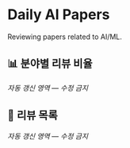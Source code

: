 # Daily AI Papers

Reviewing papers related to AI/ML.

## 📊 분야별 리뷰 비율
<!-- stats-start -->
_자동 갱신 영역 — 수정 금지_
<!-- stats-end -->

## 📝 리뷰 목록
<!-- list-start -->
_자동 갱신 영역 — 수정 금지_
<!-- list-end -->
